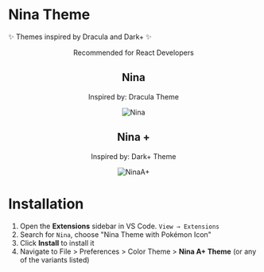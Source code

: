 # Nina Theme

✨ Themes inspired by Dracula and Dark+ ✨

<div align="center">
Recommended for React Developers
  
  <div> <h2> Nina</h2></div>

Inspired by: Dracula Theme

![Nina](https://i.ibb.co/YDcpbVm/nina.png)

## Nina +

Inspired by: Dark+ Theme

![NinaA+](https://i.ibb.co/pfY3qdf/ninaplus.png)

</div>

# Installation

1. Open the **Extensions** sidebar in VS Code. `View → Extensions`
1. Search for `Nina`, choose "Nina Theme with Pokémon Icon"
1. Click **Install** to install it
1. Navigate to File > Preferences > Color Theme > **Nina A+ Theme** (or any of the variants listed)
